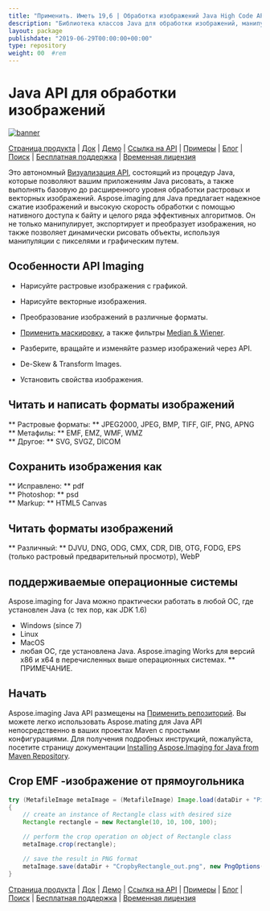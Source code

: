 ```yaml
---
title: "Применить. Иметь 19,6 | Обработка изображений Java High Code API" 
description: "Библиотека классов Java для обработки изображений, манипуляций и преобразования. Поддерживает маскировку, фильтры, деспев, матричное преобразование, формы, рассеяние и векторы." 
layout: package
publishdate: "2019-06-29T00:00:00+00:00"
type: repository
weight: 00	#rem
---
```


# Java API для обработки изображений
[![banner](../aspose_imaging-for-java-banner.png)](./)

[Страница продукта](https://products.aspose.com/imaging/java) | [Док](https://docs.aspose.com/imaging/java/) | [Демо](https://products.aspose.app/imaging/family) | [Ссылка на API](https://apireference.aspose.com/imaging/java) | [Примеры](https://github.com/aspose-imaging/Aspose.Imaging-for-Java) | [Блог](https://blog.aspose.com/category/imaging/) | [Поиск](https://search.aspose.com/) | [Бесплатная поддержка](https://forum.aspose.com/c/imaging) | [Временная лицензия](https://purchase.aspose.com/temporary-license)

Это автономный [Визуализация API](https://products.aspose.com/imaging/java), состоящий из процедур Java, которые позволяют вашим приложениям Java рисовать, а также выполнять базовую до расширенного уровня обработки растровых и векторных изображений.
Aspose.imaging для Java предлагает надежное сжатие изображений и высокую скорость обработки с помощью нативного доступа к байту и целого ряда эффективных алгоритмов. Он не только манипулирует, экспортирует и преобразует изображения, но также позволяет динамически рисовать объекты, используя манипуляции с пикселями и графическим путем.

## Особенности API Imaging
- Нарисуйте растровые изображения с графикой.
- Нарисуйте векторные изображения.
- Преобразование изображений в различные форматы.

- [Применить маскировку](https://docs.aspose.com/imaging/java/applying-masking-to-images/), а также фильтры [Median & Wiener](https://docs.aspose.com/imaging/java/applying-median-and-wiener-filters/).
- Разберите, вращайте и изменяйте размер изображений через API.
- De-Skew & Transform Images.
- Установить свойства изображения.

## Читать и написать форматы изображений
** Растровые форматы: ** JPEG2000, JPEG, BMP, TIFF, GIF, PNG, APNG \
** Метафилы: ** EMF, EMZ, WMF, WMZ \
** Другое: ** SVG, SVGZ, DICOM

## Сохранить изображения как
** Исправлено: ** pdf \
** Photoshop: ** psd \
** Markup: ** HTML5 Canvas

## Читать форматы изображений
** Различный: ** DJVU, DNG, ODG, CMX, CDR, DIB, OTG, FODG, EPS (только растровый предварительный просмотр), WebP

## поддерживаемые операционные системы
Aspose.imaging for Java можно практически работать в любой ОС, где установлен Java (с тех пор, как JDK 1.6)
- Windows (since 7)
- Linux
- MacOS
- любая ОС, где установлена ​​Java.
Aspose.imaging Works для версий x86 и x64 в перечисленных выше операционных системах.
** ПРИМЕЧАНИЕ.

## Начать

Aspose.imaging Java API размещены на [Применить репозиторий](https://repository.aspose.com/imaging/). Вы можете легко использовать Aspose.mating для Java API непосредственно в ваших проектах Maven с простыми конфигурациями. Для получения подробных инструкций, пожалуйста, посетите страницу документации [Installing Aspose.Imaging for Java from Maven Repository](https://docs.aspose.com/imaging/java/installation/).

## Crop EMF -изображение от прямоугольника

```java
try (MetafileImage metaImage = (MetafileImage) Image.load(dataDir + "Picture1.emf"))
{
	// create an instance of Rectangle class with desired size
	Rectangle rectangle = new Rectangle(10, 10, 100, 100);

	// perform the crop operation on object of Rectangle class
	metaImage.crop(rectangle);

	// save the result in PNG format
	metaImage.save(dataDir + "CropbyRectangle_out.png", new PngOptions());
}
```

[Страница продукта](https://products.aspose.com/imaging/java) | [Док](https://docs.aspose.com/imaging/java/) | [Демо](https://products.aspose.app/imaging/family) | [Ссылка на API](https://apireference.aspose.com/imaging/java) | [Примеры](https://github.com/aspose-imaging/Aspose.Imaging-for-Java) | [Блог](https://blog.aspose.com/category/imaging/) | [Поиск](https://search.aspose.com/) | [Бесплатная поддержка](https://forum.aspose.com/c/imaging) | [Временная лицензия](https://purchase.aspose.com/temporary-license)

